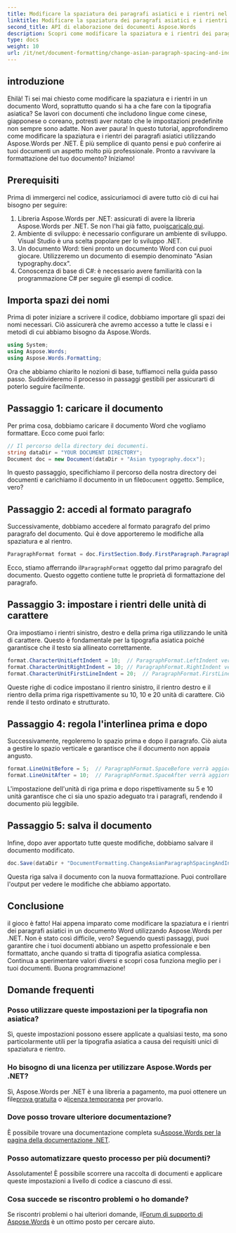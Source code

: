 ```yaml
---
title: Modificare la spaziatura dei paragrafi asiatici e i rientri nel documento di Word
linktitle: Modificare la spaziatura dei paragrafi asiatici e i rientri nel documento di Word
second_title: API di elaborazione dei documenti Aspose.Words
description: Scopri come modificare la spaziatura e i rientri dei paragrafi asiatici nei documenti di Word utilizzando Aspose.Words per .NET con questa guida completa passo passo.
type: docs
weight: 10
url: /it/net/document-formatting/change-asian-paragraph-spacing-and-indents/
---
```

## introduzione

Ehilà! Ti sei mai chiesto come modificare la spaziatura e i rientri in un documento Word, soprattutto quando si ha a che fare con la tipografia asiatica? Se lavori con documenti che includono lingue come cinese, giapponese o coreano, potresti aver notato che le impostazioni predefinite non sempre sono adatte. Non aver paura! In questo tutorial, approfondiremo come modificare la spaziatura e i rientri dei paragrafi asiatici utilizzando Aspose.Words per .NET. È più semplice di quanto pensi e può conferire ai tuoi documenti un aspetto molto più professionale. Pronto a ravvivare la formattazione del tuo documento? Iniziamo!

## Prerequisiti

Prima di immergerci nel codice, assicuriamoci di avere tutto ciò di cui hai bisogno per seguire:

1.  Libreria Aspose.Words per .NET: assicurati di avere la libreria Aspose.Words per .NET. Se non l'hai già fatto, puoi[scaricalo qui](https://releases.aspose.com/words/net/).
2. Ambiente di sviluppo: è necessario configurare un ambiente di sviluppo. Visual Studio è una scelta popolare per lo sviluppo .NET.
3. Un documento Word: tieni pronto un documento Word con cui puoi giocare. Utilizzeremo un documento di esempio denominato "Asian typography.docx".
4. Conoscenza di base di C#: è necessario avere familiarità con la programmazione C# per seguire gli esempi di codice.

## Importa spazi dei nomi

Prima di poter iniziare a scrivere il codice, dobbiamo importare gli spazi dei nomi necessari. Ciò assicurerà che avremo accesso a tutte le classi e i metodi di cui abbiamo bisogno da Aspose.Words.

```csharp
using System;
using Aspose.Words;
using Aspose.Words.Formatting;
```

Ora che abbiamo chiarito le nozioni di base, tuffiamoci nella guida passo passo. Suddivideremo il processo in passaggi gestibili per assicurarti di poterlo seguire facilmente.

## Passaggio 1: caricare il documento

Per prima cosa, dobbiamo caricare il documento Word che vogliamo formattare. Ecco come puoi farlo:

```csharp
// Il percorso della directory dei documenti.
string dataDir = "YOUR DOCUMENT DIRECTORY";
Document doc = new Document(dataDir + "Asian typography.docx");
```

 In questo passaggio, specifichiamo il percorso della nostra directory dei documenti e carichiamo il documento in un file`Document` oggetto. Semplice, vero?

## Passaggio 2: accedi al formato paragrafo

Successivamente, dobbiamo accedere al formato paragrafo del primo paragrafo del documento. Qui è dove apporteremo le modifiche alla spaziatura e al rientro.

```csharp
ParagraphFormat format = doc.FirstSection.Body.FirstParagraph.ParagraphFormat;
```

 Ecco, stiamo afferrando il`ParagraphFormat` oggetto dal primo paragrafo del documento. Questo oggetto contiene tutte le proprietà di formattazione del paragrafo.

## Passaggio 3: impostare i rientri delle unità di carattere

Ora impostiamo i rientri sinistro, destro e della prima riga utilizzando le unità di carattere. Questo è fondamentale per la tipografia asiatica poiché garantisce che il testo sia allineato correttamente.

```csharp
format.CharacterUnitLeftIndent = 10;  // ParagraphFormat.LeftIndent verrà aggiornato
format.CharacterUnitRightIndent = 10; // ParagraphFormat.RightIndent verrà aggiornato
format.CharacterUnitFirstLineIndent = 20;  // ParagraphFormat.FirstLineIndent verrà aggiornato
```

Queste righe di codice impostano il rientro sinistro, il rientro destro e il rientro della prima riga rispettivamente su 10, 10 e 20 unità di carattere. Ciò rende il testo ordinato e strutturato.

## Passaggio 4: regola l'interlinea prima e dopo

Successivamente, regoleremo lo spazio prima e dopo il paragrafo. Ciò aiuta a gestire lo spazio verticale e garantisce che il documento non appaia angusto.

```csharp
format.LineUnitBefore = 5;  // ParagraphFormat.SpaceBefore verrà aggiornato
format.LineUnitAfter = 10;  // ParagraphFormat.SpaceAfter verrà aggiornato
```

L'impostazione dell'unità di riga prima e dopo rispettivamente su 5 e 10 unità garantisce che ci sia uno spazio adeguato tra i paragrafi, rendendo il documento più leggibile.

## Passaggio 5: salva il documento

Infine, dopo aver apportato tutte queste modifiche, dobbiamo salvare il documento modificato.

```csharp
doc.Save(dataDir + "DocumentFormatting.ChangeAsianParagraphSpacingAndIndents.doc");
```

Questa riga salva il documento con la nuova formattazione. Puoi controllare l'output per vedere le modifiche che abbiamo apportato.

## Conclusione

il gioco è fatto! Hai appena imparato come modificare la spaziatura e i rientri dei paragrafi asiatici in un documento Word utilizzando Aspose.Words per .NET. Non è stato così difficile, vero? Seguendo questi passaggi, puoi garantire che i tuoi documenti abbiano un aspetto professionale e ben formattato, anche quando si tratta di tipografia asiatica complessa. Continua a sperimentare valori diversi e scopri cosa funziona meglio per i tuoi documenti. Buona programmazione!

## Domande frequenti

### Posso utilizzare queste impostazioni per la tipografia non asiatica?
Sì, queste impostazioni possono essere applicate a qualsiasi testo, ma sono particolarmente utili per la tipografia asiatica a causa dei requisiti unici di spaziatura e rientro.

### Ho bisogno di una licenza per utilizzare Aspose.Words per .NET?
 Sì, Aspose.Words per .NET è una libreria a pagamento, ma puoi ottenere un file[prova gratuita](https://releases.aspose.com/) o a[licenza temporanea](https://purchase.aspose.com/temporary-license/) per provarlo.

### Dove posso trovare ulteriore documentazione?
 È possibile trovare una documentazione completa su[Aspose.Words per la pagina della documentazione .NET](https://reference.aspose.com/words/net/).

### Posso automatizzare questo processo per più documenti?
Assolutamente! È possibile scorrere una raccolta di documenti e applicare queste impostazioni a livello di codice a ciascuno di essi.

### Cosa succede se riscontro problemi o ho domande?
 Se riscontri problemi o hai ulteriori domande, il[Forum di supporto di Aspose.Words](https://forum.aspose.com/c/words/8) è un ottimo posto per cercare aiuto.

